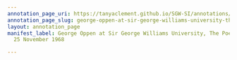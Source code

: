 ```yaml
---
annotation_page_uri: https://tanyaclement.github.io/SGW-SI/annotations/george-oppen-at-sir-george-williams-university-the-poetry-series-25-november-1968-canvas-1-george-oppen.json
annotation_page_slug: george-oppen-at-sir-george-williams-university-the-poetry-series-25-november-1968-canvas-1-george-oppen
layout: annotation_page
manifest_label: George Oppen at Sir George Williams University, The Poetry Series,
  25 November 1968

---
```

